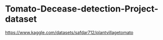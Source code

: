 # Tomato-Decease-detection-Project-dataset
https://www.kaggle.com/datasets/safdar712/plantvillagetomato
